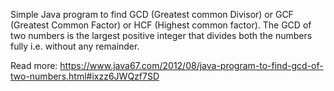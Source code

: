Simple Java program to find GCD (Greatest common Divisor) or GCF  (Greatest Common Factor) or HCF (Highest common factor). The GCD of two numbers is the largest positive integer that divides both the numbers fully i.e. without any remainder.

Read more: https://www.java67.com/2012/08/java-program-to-find-gcd-of-two-numbers.html#ixzz6JWQzf7SD